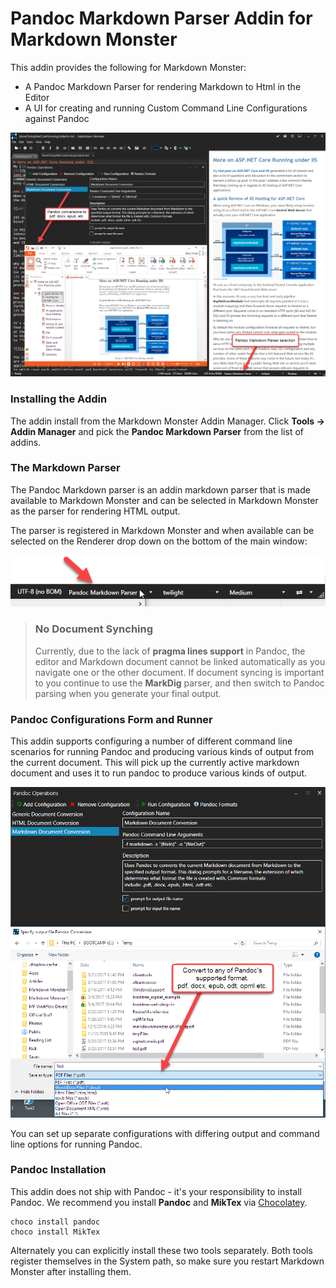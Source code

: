 # Pandoc Markdown Parser Addin for Markdown Monster

This addin provides the following for Markdown Monster:

* A Pandoc Markdown Parser for rendering Markdown to Html in the Editor
* A UI for creating and running Custom Command Line Configurations against Pandoc

![Pandoc Markdown Monster Addin Features](PanDocMarkdownParserAddin/screenshot.png)

### Installing the Addin
The addin install from the Markdown Monster Addin Manager. Click **Tools -> Addin Manager** and pick the **Pandoc Markdown Parser** from the list of addins.


### The Markdown Parser
The Pandoc Markdown parser is an addin markdown parser that is made available to Markdown Monster and can be selected in Markdown Monster as the parser for rendering HTML output.

The parser is registered in Markdown Monster and when available can be selected on the Renderer drop down on the bottom of the main window:

![](MarkdownParser.png)

> ### No Document Synching
> Currently, due to the lack of **pragma lines support** in Pandoc, the editor and Markdown document cannot be linked automatically as you navigate one or the other document. If document syncing is important to you continue to use the **MarkDig** parser, and then switch to Pandoc parsing when you generate your final output.

### Pandoc Configurations Form and Runner
This addin supports configuring a number of different command line scenarios for running Pandoc and producing various kinds of output from the current document. This will pick up the currently active markdown document and uses it to run pandoc to produce various kinds of output.

![](ConfigurationsWindows.png)

You can set up separate configurations with differing output and command line options for running Pandoc.

### Pandoc Installation
This addin does not ship with Pandoc - it's your responsibility to install Pandoc. We recommend you install **Pandoc** and **MikTex** via [Chocolatey](https://chocolatey.org/).

```dos
choco install pandoc
choco install MikTex
```

Alternately you can explicitly install these two tools separately. Both tools register themselves in the System path, so make sure you restart Markdown Monster after installing them.